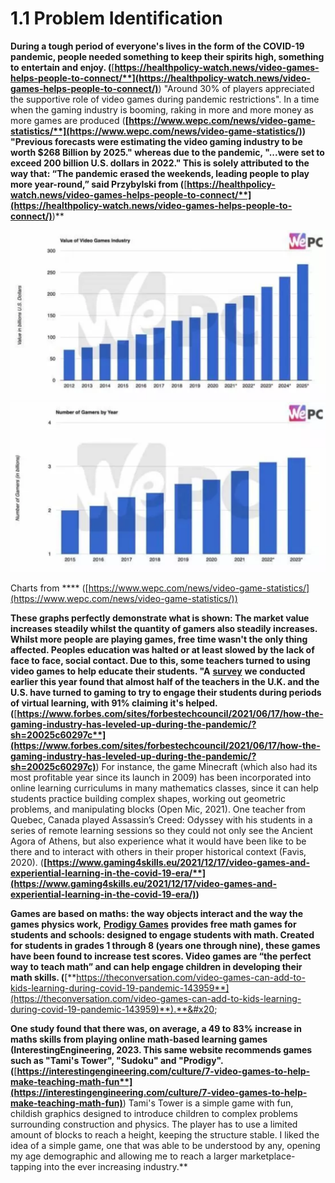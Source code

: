 # 1.1 Problem Identification

**During a tough period of everyone's lives in the form of the COVID-19 pandemic, people needed something to keep their spirits high, something to entertain and enjoy. (**[**https://healthpolicy-watch.news/video-games-helps-people-to-connect/**](https://healthpolicy-watch.news/video-games-helps-people-to-connect/)**) "Around 30% of players appreciated the supportive role of video games during pandemic restrictions". In a time when the gaming industry is booming, raking in more and more money as more games are produced (**[**https://www.wepc.com/news/video-game-statistics/**](https://www.wepc.com/news/video-game-statistics/)**) "Previous forecasts were estimating the video gaming industry to be worth $268 Billion by 2025." whereas due to the pandemic, "...were set to exceed 200 billion U.S. dollars in 2022." This is solely attributed to the way that: “The pandemic erased the weekends, leading people to play more year-round,” said Przybylski from (**[**https://healthpolicy-watch.news/video-games-helps-people-to-connect/**](https://healthpolicy-watch.news/video-games-helps-people-to-connect/)**)**

![](<../.gitbook/assets/image (1).png>)![](<../.gitbook/assets/image (2).png>)

Charts from **** ([https://www.wepc.com/news/video-game-statistics/](https://www.wepc.com/news/video-game-statistics/))

**These graphs perfectly demonstrate what is shown: The market value increases steadily whilst the quantity of gamers also steadily increases. Whilst more people are playing games, free time wasn't the only thing affected. Peoples education was halted or at least slowed by the lack of face to face, social contact. Due to this, some teachers turned to using video games to help educate their students. "A** [**survey**](https://www.g2a.co/educators-turn-to-gaming-to-enable-pandemic-learning-study-commissioned-by-g2a-com-finds/) **we conducted earlier this year found that almost half of the teachers in the U.K. and the U.S. have turned to gaming to try to engage their students during periods of virtual learning, with 91% claiming it's helped. (**[**https://www.forbes.com/sites/forbestechcouncil/2021/06/17/how-the-gaming-industry-has-leveled-up-during-the-pandemic/?sh=20025c60297c**](https://www.forbes.com/sites/forbestechcouncil/2021/06/17/how-the-gaming-industry-has-leveled-up-during-the-pandemic/?sh=20025c60297c)**) For instance, the game Minecraft (which also had its most profitable year since its launch in 2009) has been incorporated into online learning curriculums in many mathematics classes, since it can help students practice building complex shapes, working out geometric problems, and manipulating blocks (Open Mic, 2021). One teacher from Quebec, Canada played Assassin’s Creed: Odyssey with his students in a series of remote learning sessions so they could not only see the Ancient Agora of Athens, but also experience what it would have been like to be there and to interact with others in their proper historical context (Favis, 2020). (**[**https://www.gaming4skills.eu/2021/12/17/video-games-and-experiential-learning-in-the-covid-19-era/**](https://www.gaming4skills.eu/2021/12/17/video-games-and-experiential-learning-in-the-covid-19-era/)**)**

**Games are based on maths: the way objects interact and the way the games physics work,** [**Prodigy Games**](https://www.prodigygame.com/) **provides free math games for students and schools: designed to engage students with math. Created for students in grades 1 through 8 (years one through nine), these games have been found to increase test scores. Video games are “the perfect way to teach math” and can help engage children in developing their math skills. (**[**https://theconversation.com/video-games-can-add-to-kids-learning-during-covid-19-pandemic-143959**](https://theconversation.com/video-games-can-add-to-kids-learning-during-covid-19-pandemic-143959)**).**&#x20;

**One study found that there was, on average, a 49 to 83% increase in maths skills from playing online math-based learning games (InterestingEngineering, 2023.  This same website recommends games such as "Tami's Tower", "Sudoku" and "Prodigy". (**[**https://interestingengineering.com/culture/7-video-games-to-help-make-teaching-math-fun**](https://interestingengineering.com/culture/7-video-games-to-help-make-teaching-math-fun)**) Tami's Tower is a simple game with fun, childish graphics designed to introduce children to complex problems surrounding construction and physics. The player has to use a limited amount of blocks to reach a height, keeping the structure stable. I liked the idea of a simple game, one that was able to be understood by any, opening my age demographic and allowing me to reach a larger marketplace- tapping into the ever increasing industry.**&#x20;
